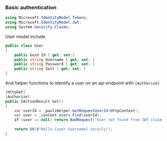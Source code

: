 ### Basic authentication
```C#
using Microsoft.IdentityModel.Tokens;
using Microsoft.IdentityModel.Jwt;
using System.Security.Claims;
```

User model include
```C#
public class User
{
	public Guid Id { get; set;}
	public string Username { get; set; }
	public string Password { get; set; }
	public string Salt { get; set; }
}
```

And helper functions to identify a user on an api endpoint with ``[Authorize]``
```C#
[HttpGet]
[Authorize]
public IActionResult Get()
{
	var userId = _pauliHelper.GetRequestUserId(HttpContext);
	var user = _context.Users.Find(userId);
	if (user == null) return BadRequest("User not found from JWT claim. This should not be possible.");
	
	return Ok($"Hello {user.Username} securly");
}
```


